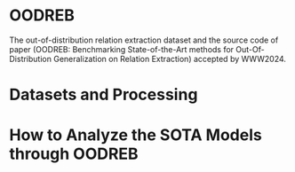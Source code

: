 # OODREB
The out-of-distribution relation extraction dataset and the source code of paper (OODREB: Benchmarking State-of-the-Art methods for Out-Of-Distribution Generalization on Relation Extraction) accepted by WWW2024.

# Datasets and Processing

# How to Analyze the SOTA Models through OODREB


